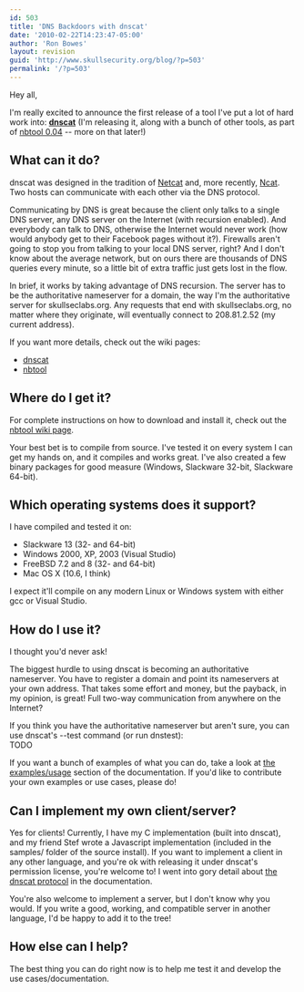 ```yaml
---
id: 503
title: 'DNS Backdoors with dnscat'
date: '2010-02-22T14:23:47-05:00'
author: 'Ron Bowes'
layout: revision
guid: 'http://www.skullsecurity.org/blog/?p=503'
permalink: '/?p=503'
---
```


Hey all,

I'm really excited to announce the first release of a tool I've put a lot of hard work into: **[dnscat](/wiki/index.php/dnscat)** (I'm releasing it, along with a bunch of other tools, as part of [nbtool 0.04](/wiki/index.php/nbtool) -- more on that later!)

## What can it do?

dnscat was designed in the tradition of [Netcat](http://netcat.sourceforge.net/) and, more recently, [Ncat](http://nmap.org/ncat). Two hosts can communicate with each other via the DNS protocol.

Communicating by DNS is great because the client only talks to a single DNS server, any DNS server on the Internet (with recursion enabled). And everybody can talk to DNS, otherwise the Internet would never work (how would anybody get to their Facebook pages without it?). Firewalls aren't going to stop you from talking to your local DNS server, right? And I don't know about the average network, but on ours there are thousands of DNS queries every minute, so a little bit of extra traffic just gets lost in the flow.

In brief, it works by taking advantage of DNS recursion. The server has to be the authoritative nameserver for a domain, the way I'm the authoritative server for skullseclabs.org. Any requests that end with skullseclabs.org, no matter where they originate, will eventually connect to 208.81.2.52 (my current address).

If you want more details, check out the wiki pages:

- [dnscat](/wiki/index.php/dnscat)
- [nbtool](/wiki/index.php/nbtool)

## Where do I get it?

For complete instructions on how to download and install it, check out the [nbtool wiki page](/wiki/index.php/nbtool).

Your best bet is to compile from source. I've tested it on every system I can get my hands on, and it compiles and works great. I've also created a few binary packages for good measure (Windows, Slackware 32-bit, Slackware 64-bit).

## Which operating systems does it support?

I have compiled and tested it on:

- Slackware 13 (32- and 64-bit)
- Windows 2000, XP, 2003 (Visual Studio)
- FreeBSD 7.2 and 8 (32- and 64-bit)
- Mac OS X (10.6, I think)

I expect it'll compile on any modern Linux or Windows system with either gcc or Visual Studio.

## How do I use it?

I thought you'd never ask!

The biggest hurdle to using dnscat is becoming an authoritative nameserver. You have to register a domain and point its nameservers at your own address. That takes some effort and money, but the payback, in my opinion, is great! Full two-way communication from anywhere on the Internet?

If you think you have the authoritative nameserver but aren't sure, you can use dnscat's --test command (or run dnstest):  
TODO

If you want a bunch of examples of what you can do, take a look at [the examples/usage](/wiki/index.php/Dnscat#Examples.2Fusage) section of the documentation. If you'd like to contribute your own examples or use cases, please do!

## Can I implement my own client/server?

Yes for clients! Currently, I have my C implementation (built into dnscat), and my friend Stef wrote a Javascript implementation (included in the samples/ folder of the source install). If you want to implement a client in any other language, and you're ok with releasing it under dnscat's permission license, you're welcome to! I went into gory detail about [the dnscat protocol](/wiki/index.php/Dnscat#Protocol) in the documentation.

You're also welcome to implement a server, but I don't know why you would. If you write a good, working, and compatible server in another language, I'd be happy to add it to the tree!

## How else can I help?

The best thing you can do right now is to help me test it and develop the use cases/documentation.